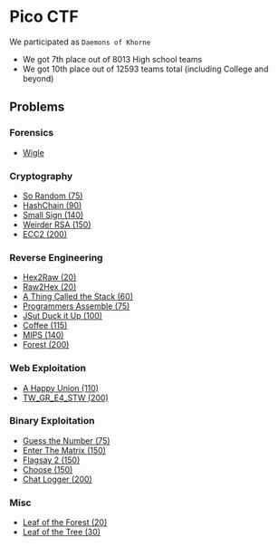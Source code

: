 # Pico CTF

We participated as `Daemons of Khorne`

* We got 7th place out of 8013 High school teams
* We got 10th place out of 12593 teams total (including College and beyond)

## Problems

### Forensics
* [Wigle](/2017/picoCTF_2017/problems/forensics/Wigle/wigle.md)

### Cryptography
* [So Random (75)](problems/cryptography/SoRandom/SoRandom.md)
* [HashChain (90)](problems/cryptography/hashchains/hashchains.md)
* [Small Sign (140)](problems/cryptography/Small_Sign/Small_Sign.md)
* [Weirder RSA (150)](problems/cryptography/weirderRSA/weirderRSA.md)
* [ECC2 (200)](problems/cryptography/ECC2/ECC2.md)

### Reverse Engineering
* [Hex2Raw (20)](problems/reverse/Hex2Raw/Hex2Raw.md)
* [Raw2Hex (20)](problems/reverse/Raw2Hex/Raw2Hex.md)
* [A Thing Called the Stack (60)](problems/reverse/A_Thing_Called_the_Stack/A_Thing_Called_the_Stack.md)
* [Programmers Assemble (75)](problems/reverse/Programmers_Assemble/Programmers_Assemble.md)
* [JSut Duck it Up (100)](problems/reverse/JSut_Duck_it_Up/JSut_Duck_it_Up.md)
* [Coffee (115)](problems/reverse/Coffee/Coffee.md)
* [MIPS (140)](problems/reverse/MIPS/MIPS.md)
* [Forest (200)](problems/reverse/Forest/Forest.md)

### Web Exploitation
* [A Happy Union (110)](/2017/picoCTF_2017/problems/web/a-happy-union/a-happy-union.md)
* [TW_GR_E4_STW (200)](/2017/picoCTF_2017/problems/web/tw_gr_e4_stw/tw_gr_e4_stw.md)

### Binary Exploitation
* [Guess the Number (75)](problems/binary/Guess_the_Number/Guess_the_Number.md)
* [Enter The Matrix (150)](problems/binary/Enter_The_Matrix/Enter_The_Matrix.md)
* [Flagsay 2 (150)](problems/binary/Flagsay_2/Flagsay_2.md)
* [Choose (150)](problems/binary/Choose/Choose.md)
* [Chat Logger (200)](problems/binary/Chat_Logger/Chat_Logger.md)

### Misc
* [Leaf of the Forest (20)](problems/misc/Leaf_of_the_Tree/Leaf_of_the_Tree.md)
* [Leaf of the Tree (30)](problems/misc/Leaf_of_the_Forest/Leaf_of_the_Forest.md)
